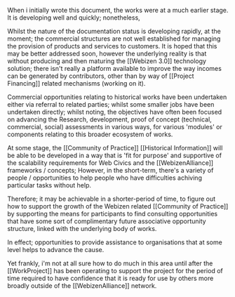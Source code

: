 
When i initially wrote this document, the works were at a much earlier stage.  It is developing well and quickly; nonetheless,

Whilst the nature of the documentation status is developing rapidly, at the moment; the commercial structures are not well established for managing the provision of products and services to customers.  It is hoped that this may be better addressed soon, however the underlying reality is that without producing and then maturing the [[Webizen 3.0]] technology solution; there isn't really a platform available to improve the way incomes can be generated by contributors, other than by way of [[Project Financing]] related mechanisms (working on it).

Commercial opportunities relating to historical works have been undertaken either via referral to related parties; whilst some smaller jobs have been undertaken directly; whilst noting, the objectives have often been focused on advancing the Research, development, proof of concept (technical, commercial, social) assessments in various ways, for various 'modules' or components relating to this broader ecosystem of works.  

At some stage, the [[Community of Practice]] [[Historical Information]] will be able to be developed in a way that is 'fit for purpose' and supportive of the scalability requirements for Web Civics and the [[WebizenAlliance]] frameworks / concepts; However, in the short-term, there's a variety of people / opportunities to help people who have difficulties achiving particular tasks without help. 

Therefore; it may be achievable in a shorter-period of time, to figure out how to support the growth of the Webizen related [[Community of Practice]] by supporting the means for participants to find consulting opportunities that have some sort of complimentary future associative opportunity structure, linked with the underlying body of works.

In effect; opportunities to provide assistance to organisations that at some level helps to advance the cause. 

Yet frankly, i'm not at all sure how to do much in this area until after the [[WorkProject]] has been operating to support the project for the period of time required to have confidence that it is ready for use by others more broadly outside of the [[WebizenAlliance]] network.